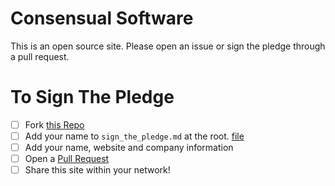 Consensual Software
========

This is an open source site. Please open an issue or sign the pledge through a pull request.

# To Sign The Pledge

* [ ] Fork [this Repo](https://github.com/TheLucasMoore/consensual_software)
* [ ] Add your name to `sign_the_pledge.md` at the root. [file](https://github.com/TheLucasMoore/consensual_software/blame/master/sign_the_pledge.md#L15)
* [ ] Add your name, website and company information
* [ ] Open a [Pull Request](https://github.com/TheLucasMoore/consensual_software/pulls)
* [ ] Share this site within your network!
